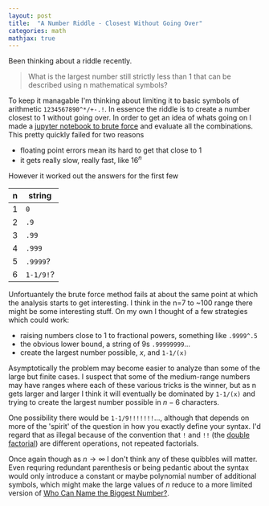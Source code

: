 ```yaml
---
layout: post
title:  "A Number Riddle - Closest Without Going Over"
categories: math
mathjax: true
---
```


Been thinking about a riddle recently.

> What is the largest number still strictly less than 1 that can be described using n mathematical symbols?


To keep it managable I'm thinking about limiting it to basic symbols of arithmetic `1234567890^*/+-.!`. In essence the riddle is to create a number closest to 1 without going over. In order to get an idea of whats going on I made a [jupyter notebook to brute force](https://github.com/CodyEthanJordan/TutorialNotebooks/blob/master/ClosestWithoutGoingOver.ipynb) and evaluate all the combinations. This pretty quickly failed for two reasons

- floating point errors mean its hard to get that close to 1
- it gets really slow, really fast, like $16^n$

However it worked out the answers for the first few

n | string
--- | ---
1	| `0`
2	| `.9`
3	| `.99`
4	| `.999`
5	| `.9999`?
6	| `1-1/9!`?

Unfortuantely the brute force method fails at about the same point at which the analysis starts to get interesting.	I think in the n=7 to ~100 range there might be some interesting stuff. On my own I thought of a few strategies which could work:


- raising numbers close to 1 to fractional powers, something like `.9999^.5`
- the obvious lower bound, a string of 9s `.99999999`...
- create the largest number possible, $x$, and `1-1/(x)`

Asymptotically the problem may become easier to analyze than some of the large but finite cases. I suspect that some of the medium-range numbers may have ranges where each of these various tricks is the winner, but as n gets larger and larger I think it will eventually be dominated by `1-1/(x)` and trying to create the largest number possible in $n-6$ characters. 


One possibility there would be `1-1/9!!!!!!!`..., although that depends on more of the 'spirit' of the question in how you exactly define your syntax. I'd regard that as illegal because of the convention that `!` and `!!` (the [double factorial](https://mathworld.wolfram.com/DoubleFactorial.html)) are different operations, not repeated factorials.


Once again though as $n \to \infty$ I don't think any of these quibbles will matter. Even requring redundant parenthesis or being pedantic about the syntax would only introduce a constant or maybe polynomial number of additional symbols, which might make the large values of $n$ reduce to a more limited version of [Who Can Name the Biggest Number?](https://www.scottaaronson.com/writings/bignumbers.html).